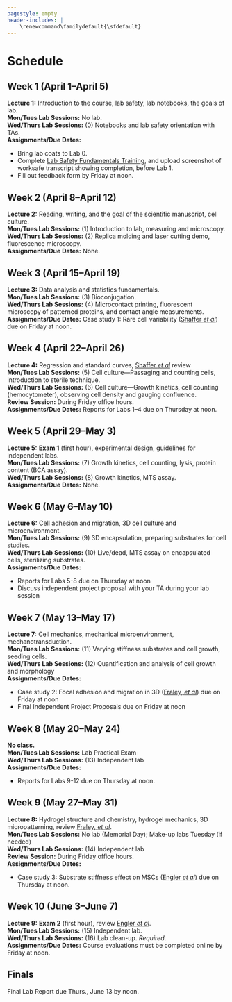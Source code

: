 ```yaml
---
pagestyle: empty
header-includes: |
    \renewcommand\familydefault{\sfdefault}
---
```


# Schedule

## Week 1 (April 1–April 5)

**Lecture 1:** Introduction to the course, lab safety, lab notebooks, the goals of lab.  
**Mon/Tues Lab Sessions:** No lab.  
**Wed/Thurs Lab Sessions:** (0) Notebooks and lab safety orientation with TAs.  
**Assignments/Due Dates:**

- Bring lab coats to Lab 0.
- Complete [Lab Safety Fundamentals Training](https://worksafe.ucla.edu/), and upload screenshot of worksafe transcript showing completion, before Lab 1.
- Fill out feedback form by Friday at noon.

## Week 2 (April 8–April 12)

**Lecture 2:** Reading, writing, and the goal of the scientific manuscript, cell culture.  
**Mon/Tues Lab Sessions:** (1) Introduction to lab, measuring and microscopy.  
**Wed/Thurs Lab Sessions:** (2) Replica molding and laser cutting demo, fluorescence microscopy.  
**Assignments/Due Dates:** None.

## Week 3 (April 15–April 19)

**Lecture 3:** Data analysis and statistics fundamentals.  
**Mon/Tues Lab Sessions:** (3) Bioconjugation.  
**Wed/Thurs Lab Sessions:** (4) Microcontact printing, fluorescent microscopy of patterned proteins, and contact angle measurements.  
**Assignments/Due Dates:** Case study 1: Rare cell variability ([Shaffer *et al*](https://www.nature.com/articles/nature22794)) due on Friday at noon.

## Week 4 (April 22–April 26)

**Lecture 4:** Regression and standard curves, [Shaffer *et al*](https://www.nature.com/articles/nature22794) review  
**Mon/Tues Lab Sessions:** (5) Cell culture—Passaging and counting cells, introduction to sterile technique.  
**Wed/Thurs Lab Sessions:** (6) Cell culture—Growth kinetics, cell counting (hemocytometer), observing cell density and gauging confluence.  
**Review Session:** During Friday office hours.  
**Assignments/Due Dates:** Reports for Labs 1–4 due on Thursday at noon.

## Week 5 (April 29–May 3)

**Lecture 5:** **Exam 1** (first hour), experimental design, guidelines for independent labs.  
**Mon/Tues Lab Sessions:** (7) Growth kinetics, cell counting, lysis, protein content (BCA assay).  
**Wed/Thurs Lab Sessions:** (8) Growth kinetics, MTS assay.  
**Assignments/Due Dates:** None.

## Week 6 (May 6–May 10)

**Lecture 6:** Cell adhesion and migration, 3D cell culture and microenvironment.  
**Mon/Tues Lab Sessions:** (9) 3D encapsulation, preparing substrates for cell studies.  
**Wed/Thurs Lab Sessions:** (10) Live/dead, MTS assay on encapsulated cells, sterilizing substrates.  
**Assignments/Due Dates:**

- Reports for Labs 5-8 due on Thursday at noon
- Discuss independent project proposal with your TA during your lab session

## Week 7 (May 13–May 17)

**Lecture 7:** Cell mechanics, mechanical microenvironment, mechanotransduction.  
**Mon/Tues Lab Sessions:** (11) Varying stiffness substrates and cell growth, seeding cells.  
**Wed/Thurs Lab Sessions:** (12) Quantification and analysis of cell growth and morphology  
**Assignments/Due Dates:**

- Case study 2: Focal adhesion and migration in 3D ([Fraley, *et al*](https://dx.doi.org/10.1038%2Fncb2062)) due on Friday at noon
- Final Independent Project Proposals due on Friday at noon

## Week 8 (May 20–May 24)

**No class.**  
**Mon/Tues Lab Sessions:** Lab Practical Exam  
**Wed/Thurs Lab Sessions:** (13) Independent lab  
**Assignments/Due Dates:**

- Reports for Labs 9-12 due on Thursday at noon.

## Week 9 (May 27–May 31)

**Lecture 8:** Hydrogel structure and chemistry, hydrogel mechanics, 3D micropatterning, review [Fraley, *et al*](https://dx.doi.org/10.1038%2Fncb2062).  
**Mon/Tues Lab Sessions:** No lab (Memorial Day); Make-up labs Tuesday (if needed)  
**Wed/Thurs Lab Sessions:** (14) Independent lab  
**Review Session:** During Friday office hours.  
**Assignments/Due Dates:**

- Case study 3: Substrate stiffness effect on MSCs ([Engler *et al*](https://doi.org/10.1016/j.cell.2006.06.044)) due on Thursday at noon.

## Week 10 (June 3–June 7)

**Lecture 9:** **Exam 2** (first hour), review [Engler *et al*](https://doi.org/10.1016/j.cell.2006.06.044).  
**Mon/Tues Lab Sessions:** (15) Independent lab.  
**Wed/Thurs Lab Sessions:** (16) Lab clean-up. *Required*.  
**Assignments/Due Dates:** Course evaluations must be completed online by Friday at noon.

## Finals

Final Lab Report due Thurs., June 13 by noon.
